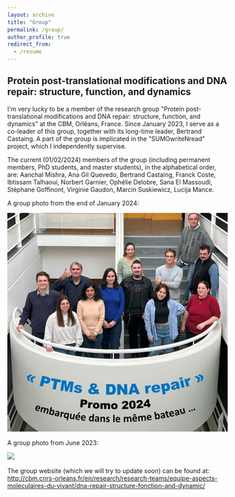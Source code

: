 ```yaml
---
layout: archive
title: "Group"
permalink: /group/
author_profile: true
redirect_from:
  - /resume
---
```


Protein post-translational modifications and DNA repair: structure, function, and dynamics
------
I'm very lucky to be a member of the research group "Protein post-translational modifications and DNA repair: structure, function, and dynamics" at the CBM, Orléans, France. Since January 2023, I serve as a co-leader of this group, together with its long-time leader, Bertrand Castaing. A part of the group is implicated in the "SUMOwriteNread" project, which I independently supervise.

The current (01/02/2024) members of the group (including permanent members, PhD students, and master students), in the alphabetical order, are: Aanchal Mishra, Ana Gil Quevedo, Bertrand Castaing, Franck Coste, Ibtissam Talhaoui, Norbert Garnier, Ophélie Delobre, Sana El Massoudi, Stéphane Goffinont, Virginie Gaudon, Marcin Suskiewicz, Lucija Mance.

A group photo from the end of January 2024:

<img src="https://github.com/MSuskiewicz/msuskiewicz.github.io/blob/master/images/jan2024.jpg" width='550' />

A group photo from June 2023:

<img src="https://msuskiewicz.github.io/images/F0k-gfYWAAAE4hH.jpg" width='550' />

The group website (which we will try to update soon) can be found at: http://cbm.cnrs-orleans.fr/en/research/research-teams/equipe-aspects-moleculaires-du-vivant/dna-repair-structure-fonction-and-dynamic/
